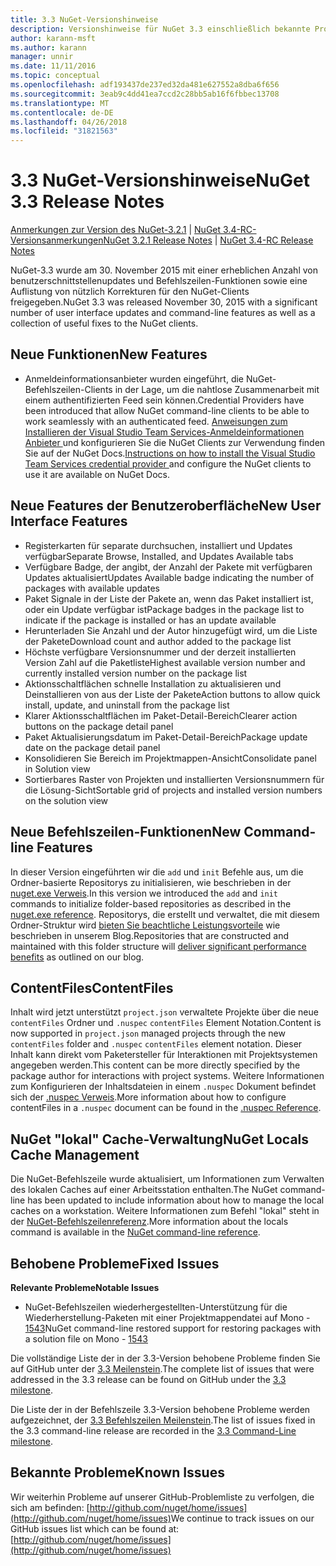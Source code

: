 ```yaml
---
title: 3.3 NuGet-Versionshinweise
description: Versionshinweise für NuGet 3.3 einschließlich bekannte Probleme, Fehlerbehebungen, Funktionen und Archivierung von dcrs Design.
author: karann-msft
ms.author: karann
manager: unnir
ms.date: 11/11/2016
ms.topic: conceptual
ms.openlocfilehash: adf193437de237ed32da481e627552a8dba6f656
ms.sourcegitcommit: 3eab9c4dd41ea7ccd2c28bb5ab16f6fbbec13708
ms.translationtype: MT
ms.contentlocale: de-DE
ms.lasthandoff: 04/26/2018
ms.locfileid: "31821563"
---
```

# <a name="nuget-33-release-notes"></a><span data-ttu-id="fe9b7-103">3.3 NuGet-Versionshinweise</span><span class="sxs-lookup"><span data-stu-id="fe9b7-103">NuGet 3.3 Release Notes</span></span>

<span data-ttu-id="fe9b7-104">[Anmerkungen zur Version des NuGet-3.2.1](../release-notes/nuget-3.2.1.md) | [NuGet 3.4-RC-Versionsanmerkungen](../release-notes/nuget-3.4-RC.md)</span><span class="sxs-lookup"><span data-stu-id="fe9b7-104">[NuGet 3.2.1 Release Notes](../release-notes/nuget-3.2.1.md) | [NuGet 3.4-RC Release Notes](../release-notes/nuget-3.4-RC.md)</span></span>

<span data-ttu-id="fe9b7-105">NuGet-3.3 wurde am 30. November 2015 mit einer erheblichen Anzahl von benutzerschnittstellenupdates und Befehlszeilen-Funktionen sowie eine Auflistung von nützlich Korrekturen für den NuGet-Clients freigegeben.</span><span class="sxs-lookup"><span data-stu-id="fe9b7-105">NuGet 3.3 was released November 30, 2015 with a significant number of user interface updates and command-line features as well as a collection of useful fixes to the NuGet clients.</span></span>

## <a name="new-features"></a><span data-ttu-id="fe9b7-106">Neue Funktionen</span><span class="sxs-lookup"><span data-stu-id="fe9b7-106">New Features</span></span>

* <span data-ttu-id="fe9b7-107">Anmeldeinformationsanbieter wurden eingeführt, die NuGet-Befehlszeilen-Clients in der Lage, um die nahtlose Zusammenarbeit mit einem authentifizierten Feed sein können.</span><span class="sxs-lookup"><span data-stu-id="fe9b7-107">Credential Providers have been introduced that allow NuGet command-line clients to be able to work seamlessly with an authenticated feed.</span></span> <span data-ttu-id="fe9b7-108">[Anweisungen zum Installieren der Visual Studio Team Services-Anmeldeinformationen Anbieter ](../api/nuget-exe-credential-providers.md) und konfigurieren Sie die NuGet Clients zur Verwendung finden Sie auf der NuGet Docs.</span><span class="sxs-lookup"><span data-stu-id="fe9b7-108">[Instructions on how to install the Visual Studio Team Services credential provider ](../api/nuget-exe-credential-providers.md) and configure the NuGet clients to use it are available on NuGet Docs.</span></span>

## <a name="new-user-interface-features"></a><span data-ttu-id="fe9b7-109">Neue Features der Benutzeroberfläche</span><span class="sxs-lookup"><span data-stu-id="fe9b7-109">New User Interface Features</span></span>

* <span data-ttu-id="fe9b7-110">Registerkarten für separate durchsuchen, installiert und Updates verfügbar</span><span class="sxs-lookup"><span data-stu-id="fe9b7-110">Separate Browse, Installed, and Updates Available tabs</span></span>
* <span data-ttu-id="fe9b7-111">Verfügbare Badge, der angibt, der Anzahl der Pakete mit verfügbaren Updates aktualisiert</span><span class="sxs-lookup"><span data-stu-id="fe9b7-111">Updates Available badge indicating the number of packages with available updates</span></span>
* <span data-ttu-id="fe9b7-112">Paket Signale in der Liste der Pakete an, wenn das Paket installiert ist, oder ein Update verfügbar ist</span><span class="sxs-lookup"><span data-stu-id="fe9b7-112">Package badges in the package list to indicate if the package is installed or has an update available</span></span>
* <span data-ttu-id="fe9b7-113">Herunterladen Sie Anzahl und der Autor hinzugefügt wird, um die Liste der Pakete</span><span class="sxs-lookup"><span data-stu-id="fe9b7-113">Download count and author added to the package list</span></span>
* <span data-ttu-id="fe9b7-114">Höchste verfügbare Versionsnummer und der derzeit installierten Version Zahl auf die Paketliste</span><span class="sxs-lookup"><span data-stu-id="fe9b7-114">Highest available version number and currently installed version number on the package list</span></span>
* <span data-ttu-id="fe9b7-115">Aktionsschaltflächen schnelle Installation zu aktualisieren und Deinstallieren von aus der Liste der Pakete</span><span class="sxs-lookup"><span data-stu-id="fe9b7-115">Action buttons to allow quick install, update, and uninstall from the package list</span></span>
* <span data-ttu-id="fe9b7-116">Klarer Aktionsschaltflächen im Paket-Detail-Bereich</span><span class="sxs-lookup"><span data-stu-id="fe9b7-116">Clearer action buttons on the package detail panel</span></span>
* <span data-ttu-id="fe9b7-117">Paket Aktualisierungsdatum im Paket-Detail-Bereich</span><span class="sxs-lookup"><span data-stu-id="fe9b7-117">Package update date on the package detail panel</span></span>
* <span data-ttu-id="fe9b7-118">Konsolidieren Sie Bereich im Projektmappen-Ansicht</span><span class="sxs-lookup"><span data-stu-id="fe9b7-118">Consolidate panel in Solution view</span></span>
* <span data-ttu-id="fe9b7-119">Sortierbares Raster von Projekten und installierten Versionsnummern für die Lösung-Sicht</span><span class="sxs-lookup"><span data-stu-id="fe9b7-119">Sortable grid of projects and installed version numbers on the solution view</span></span>

## <a name="new-command-line-features"></a><span data-ttu-id="fe9b7-120">Neue Befehlszeilen-Funktionen</span><span class="sxs-lookup"><span data-stu-id="fe9b7-120">New Command-line Features</span></span>

<span data-ttu-id="fe9b7-121">In dieser Version eingeführten wir die `add` und `init` Befehle aus, um die Ordner-basierte Repositorys zu initialisieren, wie beschrieben in der [nuget.exe Verweis](../tools/nuget-exe-cli-reference.md).</span><span class="sxs-lookup"><span data-stu-id="fe9b7-121">In this version we introduced the `add` and `init` commands to initialize folder-based repositories as described in the [nuget.exe reference](../tools/nuget-exe-cli-reference.md).</span></span> <span data-ttu-id="fe9b7-122">Repositorys, die erstellt und verwaltet, die mit diesem Ordner-Struktur wird [bieten Sie beachtliche Leistungsvorteile](http://blog.nuget.org/20150922/Accelerate-Package-Source.html) wie beschrieben in unserem Blog.</span><span class="sxs-lookup"><span data-stu-id="fe9b7-122">Repositories that are constructed and maintained with this folder structure will [deliver significant performance benefits](http://blog.nuget.org/20150922/Accelerate-Package-Source.html) as outlined on our blog.</span></span>

## <a name="contentfiles"></a><span data-ttu-id="fe9b7-123">ContentFiles</span><span class="sxs-lookup"><span data-stu-id="fe9b7-123">ContentFiles</span></span>

<span data-ttu-id="fe9b7-124">Inhalt wird jetzt unterstützt `project.json` verwaltete Projekte über die neue `contentFiles` Ordner und `.nuspec` `contentFiles` Element Notation.</span><span class="sxs-lookup"><span data-stu-id="fe9b7-124">Content is now supported in `project.json` managed projects through the new `contentFiles` folder and `.nuspec` `contentFiles` element notation.</span></span>  <span data-ttu-id="fe9b7-125">Dieser Inhalt kann direkt vom Paketersteller für Interaktionen mit Projektsystemen angegeben werden.</span><span class="sxs-lookup"><span data-stu-id="fe9b7-125">This content can be more directly specified by the package author for interactions with project systems.</span></span>  <span data-ttu-id="fe9b7-126">Weitere Informationen zum Konfigurieren der Inhaltsdateien in einem `.nuspec` Dokument befindet sich der [.nuspec Verweis](../reference/nuspec.md).</span><span class="sxs-lookup"><span data-stu-id="fe9b7-126">More information about how to configure contentFiles in a `.nuspec` document can be found in the [.nuspec Reference](../reference/nuspec.md).</span></span>

## <a name="nuget-locals-cache-management"></a><span data-ttu-id="fe9b7-127">NuGet "lokal" Cache-Verwaltung</span><span class="sxs-lookup"><span data-stu-id="fe9b7-127">NuGet Locals Cache Management</span></span>

<span data-ttu-id="fe9b7-128">Die NuGet-Befehlszeile wurde aktualisiert, um Informationen zum Verwalten des lokalen Caches auf einer Arbeitsstation enthalten.</span><span class="sxs-lookup"><span data-stu-id="fe9b7-128">The NuGet command-line has been updated to include information about how to manage the local caches on a workstation.</span></span>  <span data-ttu-id="fe9b7-129">Weitere Informationen zum Befehl "lokal" steht in der [NuGet-Befehlszeilenreferenz](../tools/cli-ref-locals.md).</span><span class="sxs-lookup"><span data-stu-id="fe9b7-129">More information about the locals command is available in the [NuGet command-line reference](../tools/cli-ref-locals.md).</span></span>

## <a name="fixed-issues"></a><span data-ttu-id="fe9b7-130">Behobene Probleme</span><span class="sxs-lookup"><span data-stu-id="fe9b7-130">Fixed Issues</span></span>

<span data-ttu-id="fe9b7-131">**Relevante Probleme**</span><span class="sxs-lookup"><span data-stu-id="fe9b7-131">**Notable Issues**</span></span>

* <span data-ttu-id="fe9b7-132">NuGet-Befehlszeilen wiederhergestellten-Unterstützung für die Wiederherstellung-Paketen mit einer Projektmappendatei auf Mono - [1543](https://github.com/NuGet/Home/issues/1543)</span><span class="sxs-lookup"><span data-stu-id="fe9b7-132">NuGet command-line restored support for restoring packages with a solution file on Mono - [1543](https://github.com/NuGet/Home/issues/1543)</span></span>

<span data-ttu-id="fe9b7-133">Die vollständige Liste der in der 3.3-Version behobene Probleme finden Sie auf GitHub unter der [3.3 Meilenstein](https://github.com/NuGet/Home/issues?q=is%3Aissue+milestone%3A3.3.0+is%3Aclosed).</span><span class="sxs-lookup"><span data-stu-id="fe9b7-133">The complete list of issues that were addressed in the 3.3 release can be found on GitHub under the [3.3 milestone](https://github.com/NuGet/Home/issues?q=is%3Aissue+milestone%3A3.3.0+is%3Aclosed).</span></span>

<span data-ttu-id="fe9b7-134">Die Liste der in der Befehlszeile 3.3-Version behobene Probleme werden aufgezeichnet, der [3.3 Befehlszeilen Meilenstein](https://github.com/NuGet/Home/issues?q=is%3Aissue+is%3Aclosed+milestone%3A3.3.0-commandline).</span><span class="sxs-lookup"><span data-stu-id="fe9b7-134">The list of issues fixed in the 3.3 command-line release are recorded in the [3.3 Command-Line milestone](https://github.com/NuGet/Home/issues?q=is%3Aissue+is%3Aclosed+milestone%3A3.3.0-commandline).</span></span>

## <a name="known-issues"></a><span data-ttu-id="fe9b7-135">Bekannte Probleme</span><span class="sxs-lookup"><span data-stu-id="fe9b7-135">Known Issues</span></span>

<span data-ttu-id="fe9b7-136">Wir weiterhin Probleme auf unserer GitHub-Problemliste zu verfolgen, die sich am befinden: [http://github.com/nuget/home/issues](http://github.com/nuget/home/issues)</span><span class="sxs-lookup"><span data-stu-id="fe9b7-136">We continue to track issues on our GitHub issues list which can be found at: [http://github.com/nuget/home/issues](http://github.com/nuget/home/issues)</span></span>